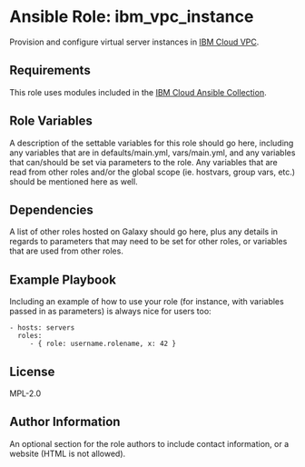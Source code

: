 Ansible Role: ibm_vpc_instance
==============================

Provision and configure virtual server instances in [IBM Cloud VPC](https://www.ibm.com/cloud/vpc).

Requirements
------------

This role uses modules included in the [IBM Cloud Ansible Collection](https://galaxy.ansible.com/ibm/cloudcollection).

Role Variables
--------------

A description of the settable variables for this role should go here, including any variables that are in defaults/main.yml, vars/main.yml, and any variables that can/should be set via parameters to the role. Any variables that are read from other roles and/or the global scope (ie. hostvars, group vars, etc.) should be mentioned here as well.

Dependencies
------------

A list of other roles hosted on Galaxy should go here, plus any details in regards to parameters that may need to be set for other roles, or variables that are used from other roles.

Example Playbook
----------------

Including an example of how to use your role (for instance, with variables passed in as parameters) is always nice for users too:

    - hosts: servers
      roles:
         - { role: username.rolename, x: 42 }

License
-------

MPL-2.0

Author Information
------------------

An optional section for the role authors to include contact information, or a website (HTML is not allowed).
